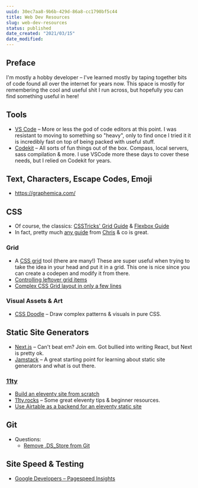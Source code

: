 ```yaml
---
uuid: 30ec7aa8-9b6b-429d-86a8-cc1790bf5c44
title: Web Dev Resources
slug: web-dev-resources
status: published
date_created: "2021/03/15"
date_modified:
---
```


## Preface

I'm mostly a hobby developer – I've learned mostly by taping together bits of code found all over the internet for years now. This space is mostly for remembering the cool and useful shit I run across, but hopefully you can find something useful in here!

## Tools

- [VS Code](https://code.visualstudio.com/) – More or less the god of code editors at this point. I was resistant to moving to something so "heavy", only to find once I tried it it is incredibly fast on top of being packed with useful stuff.
- [Codekit](https://codekitapp.com/) – All sorts of fun things out of the box. Compass, local servers, sass compilation & more. I use VSCode more these days to cover these needs, but I relied on Codekit for years.

## Text, Characters, Escape Codes, Emoji

- https://graphemica.com/

## CSS

- Of course, the classics: [CSSTricks' Grid Guide](https://css-tricks.com/snippets/css/complete-guide-grid/) & [Flexbox Guide](https://css-tricks.com/snippets/css/a-guide-to-flexbox/)
- In fact, pretty much [any guide](https://css-tricks.com/guides/) from [Chris](https://chriscoyier.net/) & co is great.

### Grid

- A [CSS grid](https://grid.layoutit.com/) tool (there are many!) These are super useful when trying to take the idea in your head and put it in a grid. This one is nice since you can create a codepen and modify it from there.
- [Controlling leftover grid items](https://css-irl.info/controlling-leftover-grid-items/)
- [Complex CSS Grid layout in only a few lines](https://css-tricks.com/responsive-grid-magazine-layout-in-just-20-lines-of-css/)

### Visual Assets & Art

- [CSS Doodle](https://css-doodle.com/) – Draw complex patterns & visuals in pure CSS.

## Static Site Generators

- [Next.js](https://nextjs.org/) – Can't beat em? Join em. Got bullied into writing React, but Next is pretty ok.
- [Jamstack](https://jamstack.org/) – A great starting point for learning about static site generators and what is out there.

### [11ty](https://www.11ty.dev/)

- [Build an eleventy site from scratch](https://egghead.io/courses/build-an-eleventy-11ty-site-from-scratch-bfd3)
- [11ty.rocks](https://11ty.rocks/) – Some great eleventy tips & beginner resources.
- [Use Airtable as a backend for an eleventy static site](https://danabyerly.com/articles/using-airtable-with-eleventy/)

## Git

- Questions:
  - [Remove .DS_Store from Git](https://stackoverflow.com/questions/107701/how-can-i-remove-ds-store-files-from-a-git-repository)

## Site Speed & Testing

- [Google Developers – Pagespeed Insights](https://developers.google.com/speed/pagespeed/insights/)
